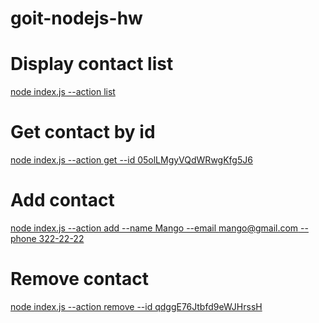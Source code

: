 # goit-nodejs-hw

# Display contact list

[node index.js --action list](https://ibb.co/r4xRFkH)

# Get contact by id

[node index.js --action get --id 05olLMgyVQdWRwgKfg5J6](https://ibb.co/Ss66YGT)

# Add contact

[node index.js --action add --name Mango --email mango@gmail.com --phone 322-22-22](https://ibb.co/0frk33R)

# Remove contact

[node index.js --action remove --id qdggE76Jtbfd9eWJHrssH](https://ibb.co/LNYY0LZ)

